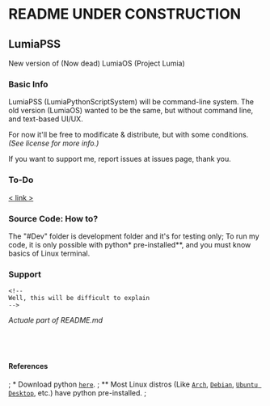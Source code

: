 # README UNDER CONSTRUCTION

## LumiaPSS
New version of (Now dead) LumiaOS (Project Lumia)


### Basic Info
LumiaPSS (LumiaPythonScriptSystem) will be command-line system.
The old version (LumiaOS) wanted to be the same, but without command line, and text-based UI/UX.

For now it'll be free to modificate & distribute, but with some conditions. *(See license for more info.)*

If you want to support me, report issues at issues page, thank you.

### To-Do
[< link >](https://trello.com/b/tPTr3xpf/terranian-translator)

### Source Code: How to?
The "#Dev" folder is development folder and it's for testing only;
To run my code, it is only possible with python* pre-installed**, and you must know basics of Linux terminal.

### Support
```
<!--
Well, this will be difficult to explain
-->
```
*Actuale part of README.md*

⠀
--
#### References <!-- ᴿᵉᶠᵉʳᵉⁿᶜᵉˢ -->
; *  Download python [`here`](https://www.python.org/downloads/). ; ** Most Linux distros (Like [`Arch`](https://archlinux.org), [`Debian`](https://debian.org), [`Ubuntu Desktop`](https://ubuntu.com/download/desktop), etc.) have python pre-installed. ;

<!-- More info soon... -->
